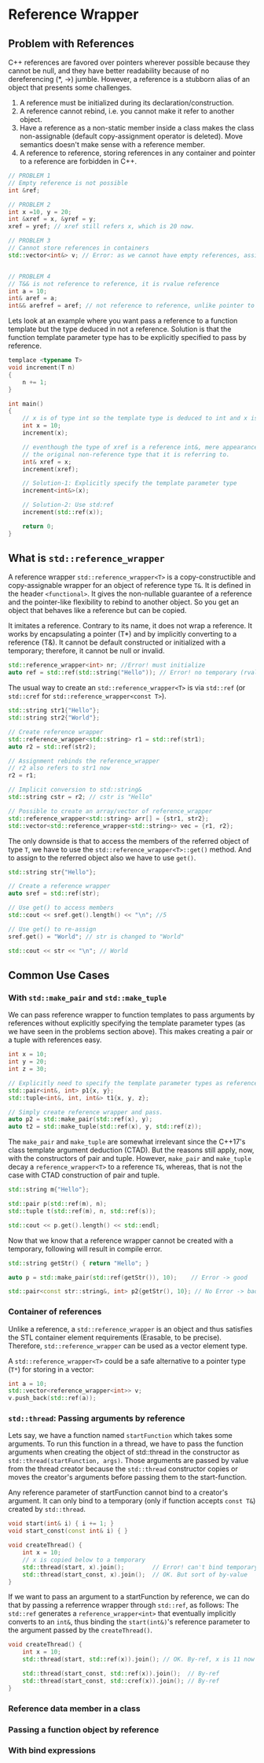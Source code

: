 # Reference Wrapper

## Problem with References

C++ references are favored over pointers wherever possible because they cannot be null, and they have better readability because of no dereferencing (*, ->) jumble.
However, a reference is a stubborn alias of an object that presents some challenges.

1. A reference must be initialized during its declaration/construction.
2. A reference cannot rebind, i.e. you cannot make it refer to another object.
3. Have a reference as a non-static member inside a class makes the class non-assignable (default copy-assignment operator is deleted). Move semantics doesn't make sense with a reference member.
4. A reference to reference, storing references in any container and pointer to a reference are forbidden in C++.

```C++
// PROBLEM 1
// Empty reference is not possible
int &ref;

// PROBLEM 2
int x =10, y = 20;
int &xref = x, &yref = y;
xref = yref; // xref still refers x, which is 20 now.

// PROBLEM 3
// Cannot store references in containers
std::vector<int&> v; // Error: as we cannot have empty references, assign/rebind references.


// PROBLEM 4
// T&& is not reference to reference, it is rvalue reference
int a = 10;
int& aref = a;
int&& arefref = aref; // not reference to reference, unlike pointer to pointer int**
```

Lets look at an example where you want pass a reference to a function template but the type deduced in not a reference.
Solution is that the function template parameter type has to be explicitly specified to pass by reference.

```C++
templace <typename T>
void increment(T n)
{
    n += 1;
}

int main()
{
    // x is of type int so the template type is deduced to int and x is passed by value
    int x = 10;
    increment(x); 

    // eventhough the type of xref is a reference int&, mere appearance of it is just treated as
    // the original non-reference type that it is referring to.
    int& xref = x;
    increment(xref);

    // Solution-1: Explicitly specify the template parameter type
    increment<int&>(x);

    // Solution-2: Use std:ref
    increment(std::ref(x));

    return 0;
}
```

## What is `std::reference_wrapper`

A reference wrapper `std::reference_wrapper<T>` is a copy-constructible and copy-assignable wrapper for an object of reference type `T&`.
It is defined in the header `<functional>`. It gives the non-nullable guarantee of a reference and the pointer-like flexibility to rebind to another object.
So you get an object that behaves like a reference but can be copied.

It imitates a reference. Contrary to its name, it does not wrap a reference. It works by encapsulating a pointer (T*) and by implicitly converting to a reference (T&).
It cannot be default constructed or initialized with a temporary; therefore, it cannot be null or invalid.

```C++
std::reference_wrapper<int> nr; //Error! must initialize
auto ref = std::ref(std::string("Hello")); // Error! no temporary (rvalue) allowed.
```

The usual way to create an `std::reference_wrapper<T>` is via `std::ref` (or `std::cref` for `std::reference_wrapper<const T>`).

```C++
std::string str1{"Hello"};
std::string str2{"World"};

// Create reference wrapper
std::reference_wrapper<std::string> r1 = std::ref(str1);
auto r2 = std::ref(str2);

// Assignment rebinds the reference_wrapper
// r2 also refers to str1 now 
r2 = r1;

// Implicit conversion to std::string&
std::string cstr = r2; // cstr is "Hello"

// Possible to create an array/vector of reference_wrapper
std::reference_wrapper<std::string> arr[] = {str1, str2};
std::vector<std::reference_wrapper<std::string>> vec = {r1, r2};
```

The only downside is that to access the members of the referred object of type `T`, we have to use the `std::reference_wrapper<T>::get()` method. 
And to assign to the referred object also we have to use `get()`.

```C++
std::string str{"Hello"};

// Create a reference wrapper
auto sref = std::ref(str);

// Use get() to access members
std::cout << sref.get().length() << "\n"; //5

// Use get() to re-assign
sref.get() = "World"; // str is changed to "World"

std::cout << str << "\n"; // World
```

## Common Use Cases

### With `std::make_pair` and `std::make_tuple`
We can pass reference wrapper to function templates to pass arguments by references without explicitly specifying the template parameter types (as we have seen in the problems section above).
This makes creating a pair or a tuple with references easy.

```C++
int x = 10;
int y = 20;
int z = 30;

// Explicitly need to specify the template parameter types as reference type
std::pair<int&, int> p1{x, y};
std::tuple<int&, int, int&> t1{x, y, z};

// Simply create reference wrapper and pass.
auto p2 = std::make_pair(std::ref(x), y);
auto t2 = std::make_tuple(std::ref(x), y, std::ref(z));
```

The `make_pair` and `make_tuple` are somewhat irrelevant since the C++17's class template argument deduction (CTAD). But the reasons still apply, now, with the constructors of pair and tuple.
However, `make_pair` and `make_tuple` decay a `reference_wrapper<T>` to a reference `T&`, whereas, that is not the case with CTAD construction of pair and tuple.

```C++
std::string m{"Hello"};

std::pair p(std::ref(m), n); 
std::tuple t(std::ref(m), n, std::ref(s));

std::cout << p.get().length() << std::endl;
```

Now that we know that a reference wrapper cannot be created with a temporary, following will result in compile error.

```C++
std::string getStr() { return "Hello"; }

auto p = std::make_pair(std::ref(getStr()), 10);    // Error -> good

std::pair<const str::string&, int> p2{getStr(), 10}; // No Error -> bad, can have undefined behavior
```

### Container of references

Unlike a reference, a `std::reference_wrapper` is an object and thus satisfies the STL container element requirements (Erasable, to be precise). Therefore, `std::reference_wrapper` can be used as a vector element type.

A `std::reference_wrapper<T>` could be a safe alternative to a pointer type (`T*`) for storing in a vector:

```C++
int a = 10;
std::vector<reference_wrapper<int>> v;
v.push_back(std::ref(a));
```

### `std::thread`: Passing arguments by reference
Lets say, we have a function named `startFunction` which takes some arguments. To run this function in a thread, we have to pass the function arguments when creating the object of std::thread in the constructor as `std::thread(startFunction, args)`. Those arguments are passed by value from the thread creator because the `std::thread` constructor copies or moves the creator's arguments before passing them to the start-function.

Any reference parameter of startFunction cannot bind to a creator's argument. It can only bind to a temporary (only if function accepts `const T&`) created by `std::thread`.

```C++
void start(int& i) { i += 1; }
void start_const(const int& i) { }

void createThread() {
    int x = 10;
    // x is copied below to a temporary
    std::thread(start, x).join();        // Error! can't bind temporary to int&.
    std::thread(start_const, x).join();  // OK. But sort of by-value 
}
```

If we want to pass an argument to a startFunction by reference, we can do that by passing a referrence wrapper through `std::ref`, as follows:
The `std::ref` generates a `reference_wrapper<int>` that eventually implicitly converts to an `int&`, thus binding the `start(int&)`'s reference parameter to the argument passed by the `createThread()`.

```C++
void createThread() {
    int x = 10;
    std::thread(start, std::ref(x)).join(); // OK. By-ref, x is 11 now

    std::thread(start_const, std::ref(x)).join();  // By-ref
    std::thread(start_const, std::cref(x)).join(); // By-ref 
}
```

### Reference data member in a class

### Passing a function object by reference

### With bind expressions

### 




























